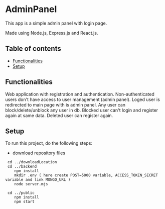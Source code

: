 # AdminPanel

This app is a simple admin panel with login page.

Made using Node.js, Express.js and React.js.

## Table of contents

* [Functionalities](#functionalities)
* [Setup](#setup)

## Functionalities

Web application with registration and authentication. Non-authenticated users don't have access to user management (admin panel).
Loged user is redirected to main page with is admin panel. Any user can block/delete/unblock any user in db.
Blocked user can't login and register again at same data. Deleted user can register again.

## Setup

To run this project, do the following steps:

* download repository files

```
 cd ../downloadLocation
 cd ../backend
    npm install
    mkdir .env ( here create POST=5000 variable, ACCESS_TOKEN_SECRET variable and link MONGO_URL )
    node server.mjs
    
 cd ../public
    npm install
    npm start
    
```
